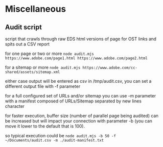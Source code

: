 # Miscellaneous

## Audit script

script that crawls through raw EDS html versions of page for OST links and spits out a CSV report
 
 for one page or two or more 
 `node audit.mjs https://www.adobe.com/page1.html https://www.adobe.com/page2.html`
 
 for a sitemap or more
 `node audit.mjs https://www.adobe.com/cc-shared/assets/sitemap.xml`
 
 either case output will be entered as csv in /tmp/audit.csv, you can set a different output file with -f parameter

 for a full configured set of URLs and/or sitemap you can use -m parameter with a manifest composed of URLs/Sitemap separated by new lines character
 
 for faster execution, buffer size (number of parallel page being audited) can be increased but will impact your connection with parameter -b (you can move it lower to the default that is 100).
 
 so typical execution could be 
 `node audit.mjs -b 50 -f ~/Documents/audit.csv -m ./audit-manifest.txt`